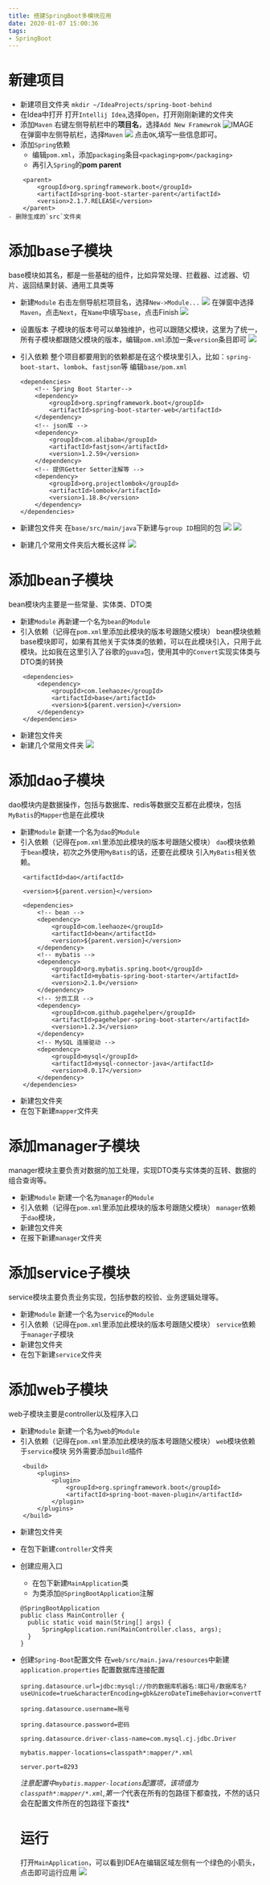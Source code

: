 ```yaml
---
title: 搭建SpringBoot多模块应用
date: 2020-01-07 15:00:36
tags:
- SpringBoot
---
```

# 新建项目
- 新建项目文件夹
`mkdir ~/IdeaProjects/spring-boot-behind`
- 在Idea中打开
打开`Intellij Idea`,选择`Open`，打开刚刚新建的文件夹
- 添加`Maven`
右键左侧导航栏中的**项目名**，选择`Add New Framewrok`
![IMAGE](http://image.leehaoze.cn/529DFD82AC31FFF5AEB1FD51F6BF3E06.jpg)
在弹窗中左侧导航栏，选择`Maven`
![](http://image.leehaoze.cn/130F3F2701CF0242C048152630E27FC1.jpg)
点击`OK`,填写一些信息即可。
- 添加`Spring`依赖
  - 编辑`pom.xml`，添加`packaging`条目`<packaging>pom</packaging>`
  - 再引入`Spring`的**pom parent**
```
    <parent>
        <groupId>org.springframework.boot</groupId>
        <artifactId>spring-boot-starter-parent</artifactId>
        <version>2.1.7.RELEASE</version>
    </parent>
- 删除生成的`src`文件夹
```
# 添加base子模块
base模块如其名，都是一些基础的组件，比如异常处理、拦截器、过滤器、切片、返回结果封装、通用工具类等
- 新建`Module`
右击左侧导航栏项目名，选择`New->Module...`
![](http://image.leehaoze.cn/B573462E755842F0D6F2A6A3FEC05ACC.jpg)
在弹窗中选择`Maven`，点击`Next`，在`Name`中填写`base`，点击Finish
![](http://image.leehaoze.cn/87444A44B9D1A0A65917B6A814DBCE0D.jpg)
- 设置版本
子模块的版本号可以单独维护，也可以跟随父模块，这里为了统一，所有子模块都跟随父模块的版本，编辑`pom.xml`添加一条`version`条目即可
![](http://image.leehaoze.cn/4CFF941A1277547D84D8B602BDEBD6E9.jpg)
- 引入依赖
整个项目都要用到的依赖都是在这个模块里引入，比如：`spring-boot-start`、`lombok`、`fastjson`等
编辑`base/pom.xml`
    ```
    <dependencies>
        <!-- Spring Boot Starter-->
        <dependency>
            <groupId>org.springframework.boot</groupId>
            <artifactId>spring-boot-starter-web</artifactId>
        </dependency>
        <!-- json库 -->
        <dependency>
            <groupId>com.alibaba</groupId>
            <artifactId>fastjson</artifactId>
            <version>1.2.59</version>
        </dependency>
        <!-- 提供Getter Setter注解等 -->
        <dependency>
            <groupId>org.projectlombok</groupId>
            <artifactId>lombok</artifactId>
            <version>1.18.8</version>
        </dependency>
    </dependencies>
    ```
- 新建包文件夹
    在`base/src/main/java`下新建与`group ID`相同的包
    ![](http://image.leehaoze.cn/B0D46510706DA90D0A0DA949C34EE4D0.jpg)
    ![](http://image.leehaoze.cn/7E3AAF6527DEEA4B11F0C9109FED3507.jpg)

- 新建几个常用文件夹后大概长这样
![](http://image.leehaoze.cn/F37546B6B939312934F2552522C7A28C.jpg)

# 添加bean子模块
bean模块内主要是一些常量、实体类、DTO类
- 新建`Module`
再新建一个名为`bean`的`Module`
- 引入依赖（记得在`pom.xml`里添加此模块的版本号跟随父模块）
bean模块依赖base模块即可，如果有其他关于实体类的依赖，可以在此模块引入，只用于此模块。比如我在这里引入了谷歌的`guava`包，使用其中的`Convert`实现实体类与DTO类的转换
```
    <dependencies>
        <dependency>
            <groupId>com.leehaoze</groupId>
            <artifactId>base</artifactId>
            <version>${parent.version}</version>
        </dependency>
    </dependencies>
```
- 新建包文件夹
- 新建几个常用文件夹
![](http://image.leehaoze.cn/20200107170723.png)

# 添加dao子模块
dao模块内是数据操作，包括与数据库、redis等数据交互都在此模块，包括`MyBatis`的`Mapper`也是在此模块
- 新建`Module`
新建一个名为`dao`的`Module`
- 引入依赖（记得在`pom.xml`里添加此模块的版本号跟随父模块）
`dao`模块依赖于`bean`模块，初次之外使用`MyBatis`的话，还要在此模块 引入`MyBatis`相关依赖。
```
    <artifactId>dao</artifactId>

    <version>${parent.version}</version>

    <dependencies>
        <!-- bean -->
        <dependency>
            <groupId>com.leehaoze</groupId>
            <artifactId>bean</artifactId>
            <version>${parent.version}</version>
        </dependency>
        <!-- mybatis -->
        <dependency>
            <groupId>org.mybatis.spring.boot</groupId>
            <artifactId>mybatis-spring-boot-starter</artifactId>
            <version>2.1.0</version>
        </dependency>
        <!-- 分页工具 -->
        <dependency>
            <groupId>com.github.pagehelper</groupId>
            <artifactId>pagehelper-spring-boot-starter</artifactId>
            <version>1.2.3</version>
        </dependency>
        <!-- MySQL 连接驱动 -->
        <dependency>
            <groupId>mysql</groupId>
            <artifactId>mysql-connector-java</artifactId>
            <version>8.0.17</version>
        </dependency>
    </dependencies>
```
- 新建包文件夹
- 在包下新建`mapper`文件夹

# 添加manager子模块
manager模块主要负责对数据的加工处理，实现DTO类与实体类的互转、数据的组合查询等。
- 新建`Module`
新建一个名为`manager`的`Module`
- 引入依赖（记得在`pom.xml`里添加此模块的版本号跟随父模块）
`manager`依赖于`dao`模块，
- 新建包文件夹
- 在报下新建`manager`文件夹

# 添加service子模块
service模块主要负责业务实现，包括参数的校验、业务逻辑处理等。
- 新建`Module`
新建一个名为`service`的`Module`
- 引入依赖（记得在`pom.xml`里添加此模块的版本号跟随父模块）
`service`依赖于`manager`子模块
- 新建包文件夹
- 在包下新建`service`文件夹

# 添加web子模块
web子模块主要是controller以及程序入口
- 新建`Module`
新建一个名为`web`的`Module`
- 引入依赖（记得在`pom.xml`里添加此模块的版本号跟随父模块）
`web`模块依赖于`service`模块
另外需要添加`build`插件
```
    <build>
        <plugins>
            <plugin>
                <groupId>org.springframework.boot</groupId>
                <artifactId>spring-boot-maven-plugin</artifactId>
            </plugin>
        </plugins>
    </build>
```
- 新建包文件夹
- 在包下新建`controller`文件夹
- 创建应用入口
  - 在包下新建`MainApplication`类
  - 为类添加`@SpringBootApplication`注解
  
  ```
  @SpringBootApplication
  public class MainController {
    public static void main(String[] args) {
        SpringApplication.run(MainController.class, args);
    }
  }
  ```
- 创建`Spring-Boot`配置文件
  在`web/src/main.java/resources`中新建`application.properties`
  配置数据库连接配置
  ```
  spring.datasource.url=jdbc:mysql://你的数据库机器名:端口号/数据库名?useUnicode=true&characterEncoding=gbk&zeroDateTimeBehavior=convertToNull&jdbcCompliantTruncation=false
  
  spring.datasource.username=账号
  
  spring.datasource.password=密码
  
  spring.datasource.driver-class-name=com.mysql.cj.jdbc.Driver
  
  mybatis.mapper-locations=classpath*:mapper/*.xml

  server.port=8293
  ```
  *注意配置中`mybatis.mapper-locations`配置项，该项值为`classpath*:mapper/*.xml`,第一个*代表在所有的包路径下都查找，不然的话只会在配置文件所在的包路径下查找*
  
  # 运行
  打开`MainApplication`，可以看到IDEA在编辑区域左侧有一个绿色的小箭头，点击即可运行应用
  ![](http://image.leehaoze.cn/E07737DD52103C03FC5A8B9A953A4A8F.jpg)
